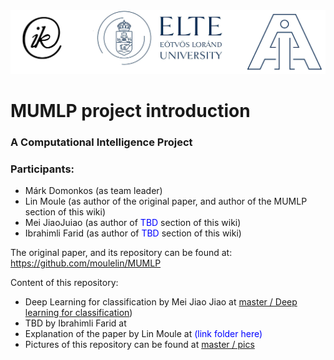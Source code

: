 <img src="/pics/LOGOS.png">

# MUMLP project introduction
### A Computational Intelligence Project

### Participants:
- Márk Domonkos (as team leader)
- Lin Moule (as author of the original paper, and author of the MUMLP section of this wiki)
- Mei JiaoJuiao (as author of <span style="color:blue">TBD</span> section of this wiki)
- Ibrahimli Farid (as author of <span style="color:blue">TBD</span> section of this wiki)

The original paper, and its repository can be found at: https://github.com/moulelin/MUMLP

Content of this repository:

- Deep Learning for classification by Mei Jiao Jiao at [master / Deep learning for classification](https://github.com/moulelin/computation-intelligence/tree/master/Deep%20learning%20for%20classification))
- TBD by Ibrahimli Farid at <span style="color:blue">
- Explanation of the paper by Lin Moule at <span style="color:blue">(link folder here)</span>
- Pictures of this repository can be found at [master / pics](https://github.com/moulelin/computation-intelligence/tree/master/pics)

